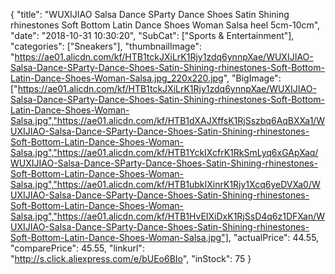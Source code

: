 {
	"title": "WUXIJIAO Salsa Dance SParty Dance Shoes Satin Shining rhinestones Soft Bottom Latin Dance Shoes Woman Salsa heel 5cm-10cm",
	"date": "2018-10-31 10:30:20",
	"SubCat": ["Sports & Entertainment"],
	"categories": ["Sneakers"],
	"thumbnailImage": "https://ae01.alicdn.com/kf/HTB1tckJXiLrK1Rjy1zdq6ynnpXae/WUXIJIAO-Salsa-Dance-SParty-Dance-Shoes-Satin-Shining-rhinestones-Soft-Bottom-Latin-Dance-Shoes-Woman-Salsa.jpg_220x220.jpg",
	"BigImage": ["https://ae01.alicdn.com/kf/HTB1tckJXiLrK1Rjy1zdq6ynnpXae/WUXIJIAO-Salsa-Dance-SParty-Dance-Shoes-Satin-Shining-rhinestones-Soft-Bottom-Latin-Dance-Shoes-Woman-Salsa.jpg","https://ae01.alicdn.com/kf/HTB1dXAJXffsK1RjSszbq6AqBXXa1/WUXIJIAO-Salsa-Dance-SParty-Dance-Shoes-Satin-Shining-rhinestones-Soft-Bottom-Latin-Dance-Shoes-Woman-Salsa.jpg","https://ae01.alicdn.com/kf/HTB1YckIXcfrK1RkSmLyq6xGApXaq/WUXIJIAO-Salsa-Dance-SParty-Dance-Shoes-Satin-Shining-rhinestones-Soft-Bottom-Latin-Dance-Shoes-Woman-Salsa.jpg","https://ae01.alicdn.com/kf/HTB1ubkIXinrK1Rjy1Xcq6yeDVXa0/WUXIJIAO-Salsa-Dance-SParty-Dance-Shoes-Satin-Shining-rhinestones-Soft-Bottom-Latin-Dance-Shoes-Woman-Salsa.jpg","https://ae01.alicdn.com/kf/HTB1HvEIXiDxK1RjSsD4q6z1DFXan/WUXIJIAO-Salsa-Dance-SParty-Dance-Shoes-Satin-Shining-rhinestones-Soft-Bottom-Latin-Dance-Shoes-Woman-Salsa.jpg"],
	"actualPrice": 44.55,
	"comparePrice": 45.55,
	"linkurl": "http://s.click.aliexpress.com/e/bUEo6BIo",
	"inStock": 75
}
